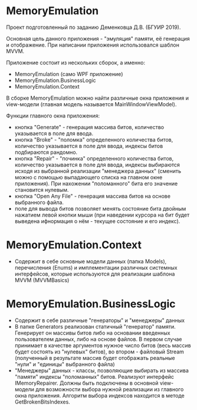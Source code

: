 # MemoryEmulation


Проект подготовленный по заданию Деменковца Д.В. (БГУИР 2019).

Основная цель данного приложения - "эмуляция" памяти, её генерация и отображение.
При написании приложения использовался шаблон MVVM.

Приложение состоит из нескольких сборок, а именно:

  - MemoryEmulation (само WPF приложение)
  - MemoryEmulation.BusinessLogic
  - MemoryEmulation.Context

В сборке MemoryEmulation можно найти различные окна приложения и view-модели (главная модель называется MainWindowViewModel).

Функции главного окна приложения:
  - кнопка "Generate" - генерация массива битов, количество указывается в поле для ввода.
  - кнопка "Broke" - "поломка" определенного количества битов, количество указывается в поле для ввода, индексы битов подбираются рандомно.
  - кнопка "Repair" - "починка" определенного количества битов, количество указывается в поле для ввода, индексы выбираются исходя из выбранной реализации "менеджера данных" (сменить можно с помощью выпадающего списка на главном окне приложения). При нахожении "поломанного" бита его значение становится нулевым.
  - кнопка "Open Any File" - генерация массива битов на основе выбранного файла.
  - поле для вывода битов позволяет менять состояние бита двойным нажатием левой кнопки мыши (при наведении курсора на бит будет выведена ифнормация о нём - текущее состояние и его индекс).

# MemoryEmulation.Context

  - Содержит в себе основные модели данных (папка Models), перечисления (Enums) и имплементации различных системных интерфейсов, которые используются для реализации шаблона MVVM (MVVMBasics) 

# MemoryEmulation.BusinessLogic

  - Содержит в себе различные "генераторы" и "менеджеры" данных
  - В папке Generators реализован статичный "генератор" памяти. Генерирует он массивы битов либо на основании введенных пользователем данных, либо на основе файлов. В первом случае принимает в качестве аргументов нужное число битов (весь массив будет состоять из "нулевых" битов), во втором - файловый Stream (полученный в результате массив будет отображать реальные "нули" и "единицы" выбранного файла)
  - "Менеджеры" данных - классы, позволяющие выбирать из массива "памяти" индексы "поломанных" битов. Реализуют интерфейс IMemoryRepairer. Должны быть подключены в основной view-модели для возможности выбора нужной реализации из главного окна приложения. Алгоритм выбора индексов находится в методе GetBrokenBitsIndexes.   
